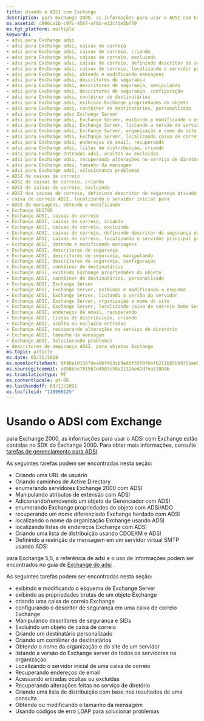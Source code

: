 ```yaml
---
title: Usando o ADSI com Exchange
description: para Exchange 2000, as informações para usar o ADSI com Exchange estão contidas no SDK do Exchange 2000. Para obter mais informações, consulte tarefas de gerenciamento para ADSI.
ms.assetid: c806ca1b-c97c-4567-af8b-e12cfde2bf70
ms.tgt_platform: multiple
keywords:
- adsi para Exchange adsi
- adsi para Exchange adsi, caixas de correio
- adsi para Exchange adsi, caixas de correio, criando
- adsi para Exchange adsi, caixas de correio, excluindo
- adsi para Exchange adsi, caixas de correio, definindo descritor de segurança em
- adsi para Exchange adsi, caixas de correio, localizando o servidor principal para
- adsi para Exchange adsi, obtendo e modificando mensagens
- adsi para Exchange adsi, descritores de segurança
- adsi para Exchange adsi, descritores de segurança, manipulando
- adsi para Exchange adsi, descritores de segurança, configuração
- adsi para Exchange adsi, contêiner de destinatários
- adsi para Exchange adsi, exibindo Exchange propriedades do objeto
- adsi para Exchange adsi, contêiner de destinatários, personalizado
- adsi para Exchange adsi Exchange Server
- adsi para Exchange adsi, Exchange Server, exibindo e modificando o esquema
- adsi para Exchange adsi, Exchange Server, listando a versão do servidor
- adsi para Exchange adsi, Exchange Server, organização e nome do site
- adsi para Exchange adsi, Exchange Server, localizando caixa de correio home Server
- adsi para Exchange adsi, endereços de email, recuperando
- adsi para Exchange adsi, listas de distribuição, criando
- adsi para Exchange entradas adsi, ocultas ou excluídas
- adsi para Exchange adsi, recuperando alterações no serviço de diretório
- adsi para Exchange adsi, tamanho da mensagem
- adsi para Exchange adsi, solucionando problemas
- ADSI de caixas de correio
- ADSI de caixas de correio, criando
- ADSI de caixas de correio, excluindo
- ADSI das caixas de correio, definindo descritor de segurança ativado
- caixa de correio ADSI, localizando o servidor inicial para
- ADSI de mensagens, obtendo e modificando
- Exchange EDITOR
- Exchange ADSI, caixas de correio
- Exchange ADSI, caixas de correio, criando
- Exchange ADSI, caixas de correio, excluindo
- Exchange ADSI, caixas de correio, definindo descritor de segurança em
- Exchange ADSI, caixas de correio, localizando o servidor principal para
- Exchange ADSI, obtendo e modificando mensagens
- Exchange ADSI, descritores de segurança
- Exchange ADSI, descritores de segurança, manipulando
- Exchange ADSI, descritores de segurança, configuração
- Exchange ADSI, contêiner de destinatários
- Exchange ADSI, exibindo Exchange propriedades do objeto
- Exchange ADSI, contêiner de destinatários, personalizado
- Exchange ADSI, Exchange Server
- Exchange ADSI, Exchange Server, exibindo e modificando o esquema
- Exchange ADSI, Exchange Server, listando a versão do servidor
- Exchange ADSI, Exchange Server, organização e nome do site
- Exchange ADSI, Exchange Server, localizando caixa de correio home Server
- Exchange ADSI, endereços de email, recuperando
- Exchange ADSI, listas de distribuição, criando
- Exchange ADSI, oculta ou excluída entradas
- Exchange ADSI, recuperando alterações no serviço de diretório
- Exchange ADSI, tamanho da mensagem
- Exchange ADSI, Solucionando problemas
- descritores de segurança ADSI, para objetos Exchange
ms.topic: article
ms.date: 05/31/2018
ms.openlocfilehash: 0f48a1015674ea8bf413cb9edbf55f0f64f6211b85bb876baeb6ab47868482ad
ms.sourcegitcommit: e858bbe701567d4583c50a11326e42d7ea51804b
ms.translationtype: MT
ms.contentlocale: pt-BR
ms.lasthandoff: 08/11/2021
ms.locfileid: "118690125"
---
```

# <a name="using-adsi-with-exchange"></a>Usando o ADSI com Exchange

para Exchange 2000, as informações para usar o ADSI com Exchange estão contidas no SDK do Exchange 2000. Para obter mais informações, consulte [tarefas de gerenciamento para ADSI](/previous-versions/office/developer/exchange-server-2003/aa125368(v=exchg.65)).

As seguintes tarefas podem ser encontradas nesta seção:

-   Criando uma URL de usuário
-   Criando caminhos de Active Directory
-   enumerando servidores Exchange 2000 com ADSI
-   Manipulando atributos de extensão com ADSI
-   Adicionando/removendo um objeto de Gerenciador com ADSI
-   enumerando Exchange propriedades do objeto com ADSI/ADO
-   recuperando um nome diferenciado Exchange herdado com ADSI
-   localizando o nome da organização Exchange usando ADSI
-   localizando listas de endereços Exchange com ADSI
-   Criando uma lista de distribuição usando CDOEXM e ADSI
-   Definindo a restrição de mensagem em um servidor virtual SMTP usando ADSI

para Exchange 5,5, a referência de adsi e o uso de informações podem ser encontrados no guia de [Exchange do adsi](/previous-versions/office/developer/exchange-server-2007/aa579394(v=exchg.80)) .

As seguintes tarefas podem ser encontradas nesta seção:

-   exibindo e modificando o esquema de Exchange Server
-   exibindo as propriedades brutas de um objeto Exchange
-   criando uma caixa de correio Exchange
-   configurando o descritor de segurança em uma caixa de correio Exchange
-   Manipulando descritores de segurança e SIDs
-   Excluindo um objeto de caixa de correio
-   Criando um destinatário personalizado
-   Criando um contêiner de destinatários
-   Obtendo o nome da organização e do site de um servidor
-   listando a versão do Exchange server de todos os servidores na organização
-   Localizando o servidor inicial de uma caixa de correio
-   Recuperando endereços de email
-   Acessando entradas ocultas ou excluídas
-   Recuperando alterações feitas no serviço de diretório
-   Criando uma lista de distribuição com base nos resultados de uma consulta
-   Obtendo ou modificando o tamanho da mensagem
-   Usando códigos de erro LDAP para solucionar problemas

 

 